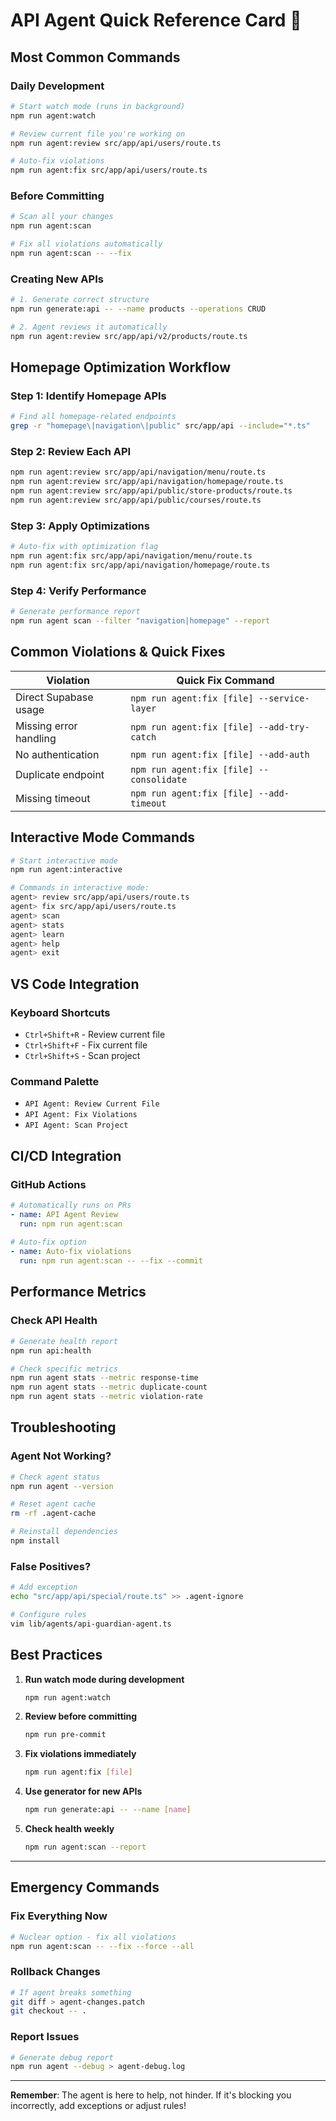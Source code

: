 # API Agent Quick Reference Card 🤖

## Most Common Commands

### Daily Development
```bash
# Start watch mode (runs in background)
npm run agent:watch

# Review current file you're working on
npm run agent:review src/app/api/users/route.ts

# Auto-fix violations
npm run agent:fix src/app/api/users/route.ts
```

### Before Committing
```bash
# Scan all your changes
npm run agent:scan

# Fix all violations automatically
npm run agent:scan -- --fix
```

### Creating New APIs
```bash
# 1. Generate correct structure
npm run generate:api -- --name products --operations CRUD

# 2. Agent reviews it automatically
npm run agent:review src/app/api/v2/products/route.ts
```

## Homepage Optimization Workflow

### Step 1: Identify Homepage APIs
```bash
# Find all homepage-related endpoints
grep -r "homepage\|navigation\|public" src/app/api --include="*.ts"
```

### Step 2: Review Each API
```bash
npm run agent:review src/app/api/navigation/menu/route.ts
npm run agent:review src/app/api/navigation/homepage/route.ts
npm run agent:review src/app/api/public/store-products/route.ts
npm run agent:review src/app/api/public/courses/route.ts
```

### Step 3: Apply Optimizations
```bash
# Auto-fix with optimization flag
npm run agent:fix src/app/api/navigation/menu/route.ts
npm run agent:fix src/app/api/navigation/homepage/route.ts
```

### Step 4: Verify Performance
```bash
# Generate performance report
npm run agent scan --filter "navigation|homepage" --report
```

## Common Violations & Quick Fixes

| Violation | Quick Fix Command |
|-----------|-------------------|
| Direct Supabase usage | `npm run agent:fix [file] --service-layer` |
| Missing error handling | `npm run agent:fix [file] --add-try-catch` |
| No authentication | `npm run agent:fix [file] --add-auth` |
| Duplicate endpoint | `npm run agent:fix [file] --consolidate` |
| Missing timeout | `npm run agent:fix [file] --add-timeout` |

## Interactive Mode Commands

```bash
# Start interactive mode
npm run agent:interactive

# Commands in interactive mode:
agent> review src/app/api/users/route.ts
agent> fix src/app/api/users/route.ts
agent> scan
agent> stats
agent> learn
agent> help
agent> exit
```

## VS Code Integration

### Keyboard Shortcuts
- `Ctrl+Shift+R` - Review current file
- `Ctrl+Shift+F` - Fix current file
- `Ctrl+Shift+S` - Scan project

### Command Palette
- `API Agent: Review Current File`
- `API Agent: Fix Violations`
- `API Agent: Scan Project`

## CI/CD Integration

### GitHub Actions
```yaml
# Automatically runs on PRs
- name: API Agent Review
  run: npm run agent:scan
  
# Auto-fix option
- name: Auto-fix violations
  run: npm run agent:scan -- --fix --commit
```

## Performance Metrics

### Check API Health
```bash
# Generate health report
npm run api:health

# Check specific metrics
npm run agent stats --metric response-time
npm run agent stats --metric duplicate-count
npm run agent stats --metric violation-rate
```

## Troubleshooting

### Agent Not Working?
```bash
# Check agent status
npm run agent --version

# Reset agent cache
rm -rf .agent-cache

# Reinstall dependencies
npm install
```

### False Positives?
```bash
# Add exception
echo "src/app/api/special/route.ts" >> .agent-ignore

# Configure rules
vim lib/agents/api-guardian-agent.ts
```

## Best Practices

1. **Run watch mode during development**
   ```bash
   npm run agent:watch
   ```

2. **Review before committing**
   ```bash
   npm run pre-commit
   ```

3. **Fix violations immediately**
   ```bash
   npm run agent:fix [file]
   ```

4. **Use generator for new APIs**
   ```bash
   npm run generate:api -- --name [name]
   ```

5. **Check health weekly**
   ```bash
   npm run agent:scan --report
   ```

---

## Emergency Commands

### Fix Everything Now
```bash
# Nuclear option - fix all violations
npm run agent:scan -- --fix --force --all
```

### Rollback Changes
```bash
# If agent breaks something
git diff > agent-changes.patch
git checkout -- .
```

### Report Issues
```bash
# Generate debug report
npm run agent --debug > agent-debug.log
```

---

**Remember**: The agent is here to help, not hinder. If it's blocking you incorrectly, add exceptions or adjust rules!